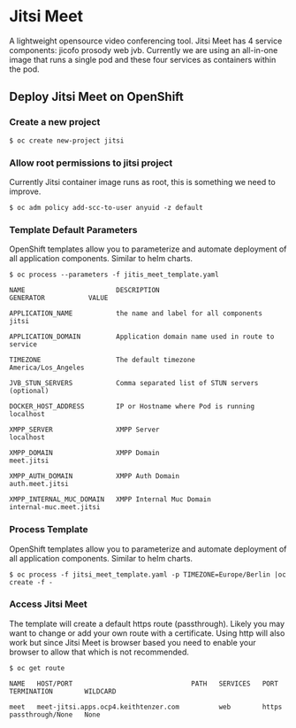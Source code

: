 # Jitsi Meet
A lightweight opensource video conferencing tool. Jitsi Meet has 4 service components: jicofo prosody web jvb. Currently we are using an all-in-one image that runs a single pod and these four services as containers within the pod. 

## Deploy Jitsi Meet on OpenShift
### Create a new project

```$ oc create new-project jitsi```

### Allow root permissions to jitsi project
Currently Jitsi container image runs as root, this is something we need to improve.

```$ oc adm policy add-scc-to-user anyuid -z default```

### Template Default Parameters
OpenShift templates allow you to parameterize and automate deployment of all application components. Similar to helm charts.

```$ oc process --parameters -f jitis_meet_template.yaml```

```NAME                       DESCRIPTION                                        GENERATOR           VALUE```

```APPLICATION_NAME           the name and label for all components                                  jitsi```

```APPLICATION_DOMAIN         Application domain name used in route to service```

```TIMEZONE                   The default timezone                                                   America/Los_Angeles```

```JVB_STUN_SERVERS           Comma separated list of STUN servers (optional)```

```DOCKER_HOST_ADDRESS        IP or Hostname where Pod is running                                    localhost```

```XMPP_SERVER                XMPP Server                                                            localhost```

```XMPP_DOMAIN                XMPP Domain                                                            meet.jitsi```

```XMPP_AUTH_DOMAIN           XMPP Auth Domain                                                       auth.meet.jitsi```

```XMPP_INTERNAL_MUC_DOMAIN   XMPP Internal Muc Domain                                               internal-muc.meet.jitsi```

### Process Template
OpenShift templates allow you to parameterize and automate deployment of all application components. Similar to helm charts.

```$ oc process -f jitsi_meet_template.yaml -p TIMEZONE=Europe/Berlin |oc create -f -```

### Access Jitsi Meet
The template will create a default https route (passthrough). Likely you may want to change or add your own route with a certificate.
Using http will also work but since Jitsi Meet is browser based you need to enable your browser to allow that which is not recommended.

```$ oc get route```

```NAME   HOST/PORT                              PATH   SERVICES   PORT    TERMINATION        WILDCARD```

```meet   meet-jitsi.apps.ocp4.keithtenzer.com          web        https   passthrough/None   None```
